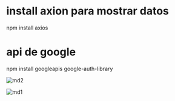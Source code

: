 # install axion para mostrar datos
npm install axios
 
# api de google
npm install googleapis google-auth-library

![md2](https://github.com/javierCh77/dashboardMedicalReact/assets/117025400/6998ffb1-7f75-4478-b3b1-d2aa8d8bf159)

![md1](https://github.com/javierCh77/dashboardMedicalReact/assets/117025400/d076672e-fecc-4681-b284-fe7f4f8492f0)
